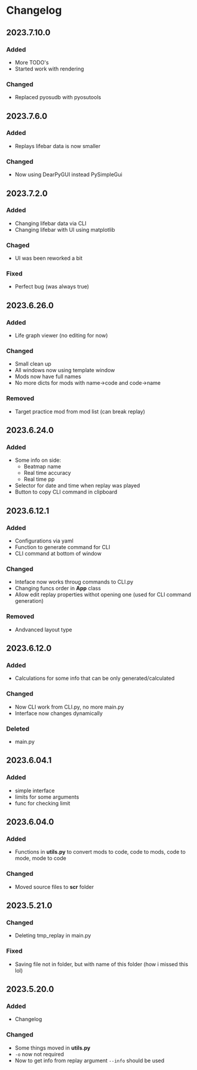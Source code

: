 # Changelog

## 2023.7.10.0

### Added
- More TODO's
- Started work with rendering

### Changed
- Replaced pyosudb with pyosutools

## 2023.7.6.0

### Added
- Replays lifebar data is now smaller
### Changed

- Now using DearPyGUI instead PySimpleGui

## 2023.7.2.0

### Added

- Changing lifebar data via CLI
- Changing lifebar with UI using matplotlib

### Chaged
- UI was been reworked a bit

### Fixed

- Perfect bug (was always true)

## 2023.6.26.0

### Added

- Life graph viewer (no editing for now)

### Changed

- Small clean up
- All windows now using template window
- Mods now have full names
- No more dicts for mods with name->code and code->name

### Removed

- Target practice mod from mod list (can break replay)

## 2023.6.24.0

### Added

- Some info on side:
  - Beatmap name
  - Real time accuracy
  - Real time pp
- Selector for date and time when replay was played
- Button to copy CLI command in clipboard

## 2023.6.12.1

### Added

- Configurations via yaml
- Function to generate command for CLI
- CLI command at bottom of window

### Changed

- Inteface now works throug commands to CLI.py
- Changing funcs order in **App** class
- Allow edit replay properties withot opening one (used for CLI command generation)

### Removed

- Andvanced layout type

## 2023.6.12.0

### Added

- Calculations for some info that can be only generated/calculated

### Changed

- Now CLI work from CLI.py, no more main.py
- Interface now changes dynamically

### Deleted

- main.py

## 2023.6.04.1

### Added

- simple interface
- limits for some arguments
- func for checking limit

## 2023.6.04.0

### Added

- Functions in **utils.py** to convert mods to code, code to mods, code to mode, mode to code

### Changed

- Moved source files to **scr** folder

## 2023.5.21.0

### Changed

- Deleting tmp_replay in main.py

### Fixed

- Saving file not in folder, but with name of this folder (how i missed this lol)

## 2023.5.20.0

### Added

- Changelog

### Changed

- Some things moved in **utils.py**
- ```-o``` now not required
- Now to get info from replay argument ```--info``` should be used
